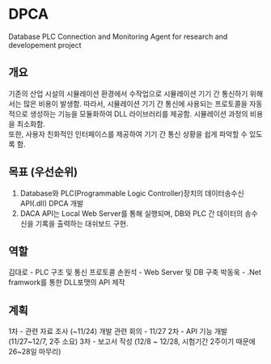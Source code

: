 # DPCA
Database PLC Connection and Monitoring Agent
for research and developement project
                                                                    
## 개요  
기존의 산업 시설의 시뮬레이션 환경에서 수작업으로 시뮬레이션 기기 간 통신하기 위해서는 많은 비용이 발생함.
따라서, 시뮬레이션 기기 간 통신에 사용되는 프로토콜을 자동적으로 생성하는 기능을 모듈화하여 DLL 라이브러리를 제공함. 
시뮬레이션 과정의 비용을 최소화함.                                
또한, 사용자 친화적인 인터페이스를 제공하여 기기 간 통신 상황을 쉽게 파악할 수 있도록 함.

## 목표 (우선순위)
1. Database와 PLC(Programmable Logic Controller)장치의 데이터송수신 API(.dll) DPCA 개발
2. DACA API는 Local Web Server를 통해 실행되며, DB와 PLC 간 데이터의 송수신을 기록을 출력하는 대쉬보드 구현.


## 역할
김대로 - PLC 구조 및 통신 프로토콜 
손원석 - Web Server 및 DB 구축 
박동욱 - .Net framwork를 통한 DLL포맷의 API 제작

## 계획
1차 - 관련 자료 조사 (~11/24)
개발 관련 회의 - 11/27
2차 - API 기능 개발 (11/27~12/7, 2주 소요)
3차 - 보고서 작성 (12/8 ~ 12/28, 시험기간 2주이기 때문에 26~28일 마무리)

